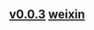 ## [v0.0.3](https://github.com/littleflute/Top10USA/edit/master/README.md) [weixin](https://github.com/littleflute/Top10USA)

